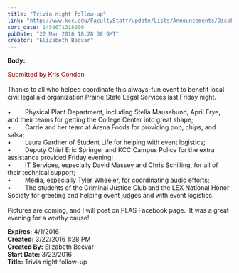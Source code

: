 ```yaml
---
title: "​Trivia night follow-up"
link: "http://www.kcc.edu/FacultyStaff/update/Lists/Announcements/DispForm.aspx?ID=2189"
sort_date: 1458671318000
pubDate: "22 Mar 2016 18:28:38 GMT"
creator: "Elizabeth Becvar"
---
```


<div><b>Body:</b> <div class="ExternalClass6C5015F84FB74AE8A5EE7C2E33CDE13F"><p><span style="color:darkred">Submitted by Kris Condon</span><br /><br />Thanks to all who helped coordinate this always-fun event to benefit local civil legal aid organization Prairie State Legal Services last Friday night.<br /><br />•        Physical Plant Department, including Stella Mausehund, April Frye, and their teams for getting the College Center into great shape;<br />•        Carrie and her team at Arena Foods for providing pop, chips, and salsa;<br />•        Laura Gardner of Student Life for helping with event logistics;<br />•        Deputy Chief Eric Springer and KCC Campus Police for the extra assistance provided Friday evening;<br />•        IT Services, especially David Massey and Chris Schilling, for all of their technical support;<br />•        Media, especially Tyler Wheeler, for coordinating audio efforts;<br />•        The students of the Criminal Justice Club and the LEX National Honor Society for greeting and helping event judges and with event logistics.<br /><br />Pictures are coming, and I will post on PLAS Facebook page.  It was a great evening for a worthy cause!<br /></p></div></div>
<div><b>Expires:</b> 4/1/2016</div>
<div><b>Created:</b> 3/22/2016 1:28 PM</div>
<div><b>Created By:</b> Elizabeth Becvar</div>
<div><b>Start Date:</b> 3/22/2016</div>
<div><b>Title:</b> ​Trivia night follow-up</div>
